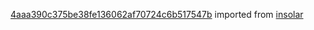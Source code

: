 [4aaa390c375be38fe136062af70724c6b517547b](https://github.com/insolar/insolar/commit/4aaa390c375be38fe136062af70724c6b517547b) imported from [insolar](https://github.com/insolar/insolar)
